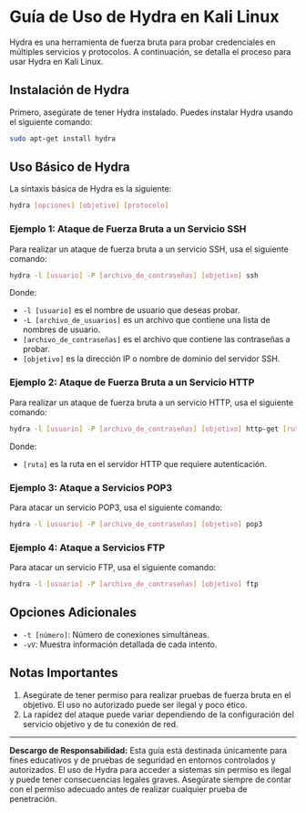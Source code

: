 # Guía de Uso de Hydra en Kali Linux

Hydra es una herramienta de fuerza bruta para probar credenciales en múltiples servicios y protocolos. A continuación, se detalla el proceso para usar Hydra en Kali Linux.

## Instalación de Hydra

Primero, asegúrate de tener Hydra instalado. Puedes instalar Hydra usando el siguiente comando:
```bash
sudo apt-get install hydra
```
## Uso Básico de Hydra

La sintaxis básica de Hydra es la siguiente:
```bash
hydra [opciones] [objetivo] [protocolo]
```

### Ejemplo 1: Ataque de Fuerza Bruta a un Servicio SSH

Para realizar un ataque de fuerza bruta a un servicio SSH, usa el siguiente comando:
```bash
hydra -l [usuario] -P [archivo_de_contraseñas] [objetivo] ssh
```
Donde:
- `-l [usuario]` es el nombre de usuario que deseas probar.
- `-L [archivo_de_usuarios]` es un archivo que contiene una lista de nombres de usuario.
- `[archivo_de_contraseñas]` es el archivo que contiene las contraseñas a probar.
- `[objetivo]` es la dirección IP o nombre de dominio del servidor SSH.

### Ejemplo 2: Ataque de Fuerza Bruta a un Servicio HTTP

Para realizar un ataque de fuerza bruta a un servicio HTTP, usa el siguiente comando:
```bash
hydra -l [usuario] -P [archivo_de_contraseñas] [objetivo] http-get [ruta]
```

Donde:
- `[ruta]` es la ruta en el servidor HTTP que requiere autenticación.

### Ejemplo 3: Ataque a Servicios POP3

Para atacar un servicio POP3, usa el siguiente comando:
```bash
hydra -l [usuario] -P [archivo_de_contraseñas] [objetivo] pop3
```

### Ejemplo 4: Ataque a Servicios FTP

Para atacar un servicio FTP, usa el siguiente comando:
```bash
hydra -l [usuario] -P [archivo_de_contraseñas] [objetivo] ftp
```

## Opciones Adicionales

- `-t [número]`: Número de conexiones simultáneas.
- `-vV`: Muestra información detallada de cada intento.

## Notas Importantes

1. Asegúrate de tener permiso para realizar pruebas de fuerza bruta en el objetivo. El uso no autorizado puede ser ilegal y poco ético.
2. La rapidez del ataque puede variar dependiendo de la configuración del servicio objetivo y de tu conexión de red.

---

**Descargo de Responsabilidad:** Esta guía está destinada únicamente para fines educativos y de pruebas de seguridad en entornos controlados y autorizados. El uso de Hydra para acceder a sistemas sin permiso es ilegal y puede tener consecuencias legales graves. Asegúrate siempre de contar con el permiso adecuado antes de realizar cualquier prueba de penetración.
